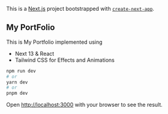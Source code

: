 This is a [Next.js](https://nextjs.org/) project bootstrapped with [`create-next-app`](https://github.com/vercel/next.js/tree/canary/packages/create-next-app).

## My PortFolio

This is My Portfolio implemented using 

- Next 13 & React 
- Tailwind CSS for Effects and Animations

```bash
npm run dev
# or
yarn dev
# or
pnpm dev
```

Open [http://localhost:3000](http://localhost:3000) with your browser to see the result.

